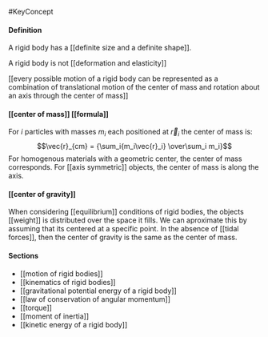 #KeyConcept

#### Definition
A rigid body has a [[definite size and a definite shape]].

A rigid body is not [[deformation and elasticity]]

[[every possible motion of a rigid body can be represented as a combination of translational motion of the center of mass and rotation about an axis through the center of mass]]

#### [[center of mass]] [[formula]]
For $i$ particles with masses $m_i$ each positioned at $\vec{r}_i$ the center of mass is:
$$\vec{r}_{cm} = {\sum_i{m_i\vec{r}_i} \over\sum_i m_i}$$
For homogenous materials with a geometric center, the center of mass corresponds. For [[axis symmetric]] objects, the center of mass is along the axis.

#### [[center of gravity]]
When considering [[equilibrium]] conditions of rigid bodies, the objects [[weight]] is distributed over the space it fills. We can aproximate this by assuming that its centered at a specific point. In the absence of [[tidal forces]], then the center of gravity is the same as the center of mass.

#### Sections
- [[motion of rigid bodies]]
- [[kinematics of rigid bodies]]
- [[gravitational potential energy of a rigid body]]
- [[law of conservation of angular momentum]]
- [[torque]]
- [[moment of inertia]]
- [[kinetic energy of a rigid body]]